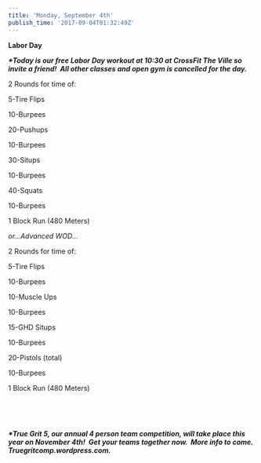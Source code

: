 ```yaml
---
title: 'Monday, September 4th'
publish_time: '2017-09-04T01:32:49Z'
---
```


**Labor Day**

***\*Today is our free Labor Day workout at 10:30 at CrossFit The Ville
so invite a friend!  All other classes and open gym is cancelled for the
day.***

2 Rounds for time of:

5-Tire Flips

10-Burpees

20-Pushups

10-Burpees

30-Situps

10-Burpees

40-Squats

10-Burpees

1 Block Run (480 Meters)

*or...Advanced WOD...*

2 Rounds for time of:

5-Tire Flips

10-Burpees

10-Muscle Ups

10-Burpees

15-GHD Situps

10-Burpees

20-Pistols (total)

10-Burpees

1 Block Run (480 Meters)

 

 

***\*True Grit 5, our annual 4 person team competition, will take place
this year on November 4th!  Get your teams together now.  More info to
come. Truegritcomp.wordpress.com.***
